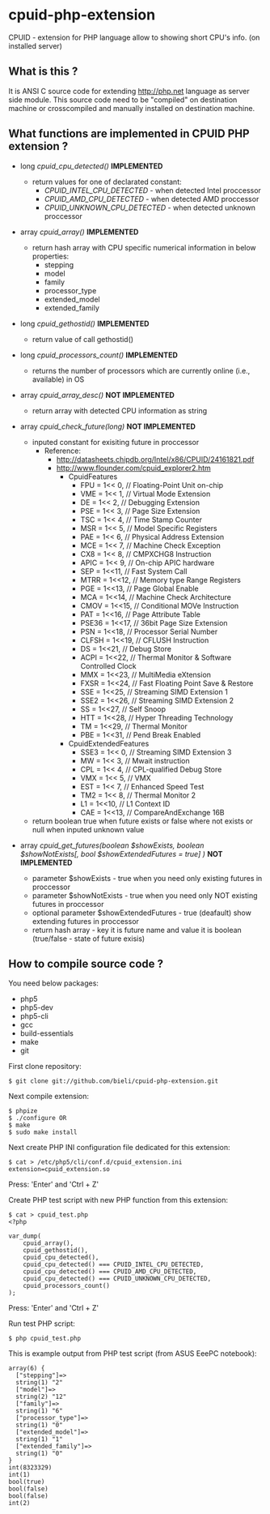 cpuid-php-extension
===================

CPUID - extension for PHP language allow to showing short CPU's info. (on installed server)


What is this ?
-------------
 It is ANSI C source code for extending http://php.net language as server side module.
 This source code need to be "compiled" on destination machine or crosscompiled and manually installed on destination machine.

What functions are implemented in CPUID PHP extension ?
-------------
 * long *cpuid_cpu_detected()* **IMPLEMENTED**
   * return values for one of declarated constant:
     * *CPUID_INTEL_CPU_DETECTED* - when detected Intel proccessor
     * *CPUID_AMD_CPU_DETECTED* - when detected AMD proccessor
     * *CPUID_UNKNOWN_CPU_DETECTED* - when detected unknown proccessor
 * array *cpuid_array()* **IMPLEMENTED**
   * return hash array with CPU specific numerical information in below properties:
      * stepping
      * model
      * family
      * processor_type
      * extended_model
      * extended_family

 * long *cpuid_gethostid()* **IMPLEMENTED**
   * return value of call gethostid()
 * long *cpuid_processors_count()* **IMPLEMENTED**
   * returns the number of processors which are currently online (i.e., available) in OS
 * array *cpuid_array_desc()* **NOT IMPLEMENTED**
   * return array with detected CPU information as string
 * array *cpuid_check_future(long)* **NOT IMPLEMENTED**
   * inputed constant for exisiting future in proccessor
     * Reference:
       * http://datasheets.chipdb.org/Intel/x86/CPUID/24161821.pdf
       * http://www.flounder.com/cpuid_explorer2.htm
         * CpuidFeatures
           * FPU   = 1<< 0, // Floating-Point Unit on-chip
           * VME   = 1<< 1, // Virtual Mode Extension
           * DE    = 1<< 2, // Debugging Extension
           * PSE   = 1<< 3, // Page Size Extension
           * TSC   = 1<< 4, // Time Stamp Counter
           * MSR   = 1<< 5, // Model Specific Registers
           * PAE   = 1<< 6, // Physical Address Extension
           * MCE   = 1<< 7, // Machine Check Exception
           * CX8   = 1<< 8, // CMPXCHG8 Instruction
           * APIC  = 1<< 9, // On-chip APIC hardware
           * SEP   = 1<<11, // Fast System Call
           * MTRR  = 1<<12, // Memory type Range Registers
           * PGE   = 1<<13, // Page Global Enable
           * MCA   = 1<<14, // Machine Check Architecture
           * CMOV  = 1<<15, // Conditional MOVe Instruction
           * PAT   = 1<<16, // Page Attribute Table
           * PSE36 = 1<<17, // 36bit Page Size Extension
           * PSN   = 1<<18, // Processor Serial Number
           * CLFSH = 1<<19, // CFLUSH Instruction
           * DS    = 1<<21, // Debug Store
           * ACPI  = 1<<22, // Thermal Monitor & Software Controlled Clock
           * MMX   = 1<<23, // MultiMedia eXtension
           * FXSR  = 1<<24, // Fast Floating Point Save & Restore
           * SSE   = 1<<25, // Streaming SIMD Extension 1
           * SSE2  = 1<<26, // Streaming SIMD Extension 2
           * SS    = 1<<27, // Self Snoop
           * HTT   = 1<<28, // Hyper Threading Technology
           * TM    = 1<<29, // Thermal Monitor
           * PBE   = 1<<31, // Pend Break Enabled
         * CpuidExtendedFeatures
           * SSE3  = 1<< 0, // Streaming SIMD Extension 3
           * MW    = 1<< 3, // Mwait instruction
           * CPL   = 1<< 4, // CPL-qualified Debug Store
           * VMX   = 1<< 5, // VMX
           * EST   = 1<< 7, // Enhanced Speed Test
           * TM2   = 1<< 8, // Thermal Monitor 2
           * L1    = 1<<10, // L1 Context ID
           * CAE   = 1<<13, // CompareAndExchange 16B
   * return boolean true when future exists or false where not exists or null when inputed unknown value
 * array *cpuid_get_futures(boolean $showExists, boolean $showNotExists[, bool $showExtendedFutures = true] )* **NOT IMPLEMENTED**
   * parameter $showExists - true when you need only existing futures in proccessor
   * parameter $showNotExists - true when you need only NOT existing futures in proccessor
   * optional parameter $showExtendedFutures - true (deafault) show extending futures in proccessor
   * return hash array - key it is future name and value it is boolean (true/false - state of future exisis)

How to compile source code ?
-------------

You need below packages:
 * php5
 * php5-dev
 * php5-cli
 * gcc
 * build-essentials
 * make
 * git

First clone repository:

    $ git clone git://github.com/bieli/cpuid-php-extension.git

Next compile extension:

    $ phpize
    $ ./configure OR
    $ make
    $ sudo make install

Next create PHP INI configuration file dedicated for this extension:

    $ cat > /etc/php5/cli/conf.d/cpuid_extension.ini
    extension=cpuid_extension.so

Press: 'Enter' and 'Ctrl + Z'

Create PHP test script with new PHP function from this extension:

    $ cat > cpuid_test.php
    <?php

    var_dump(
        cpuid_array(),
        cpuid_gethostid(),
        cpuid_cpu_detected(),
        cpuid_cpu_detected() === CPUID_INTEL_CPU_DETECTED,
        cpuid_cpu_detected() === CPUID_AMD_CPU_DETECTED,
        cpuid_cpu_detected() === CPUID_UNKNOWN_CPU_DETECTED,
        cpuid_processors_count()
    );

Press: 'Enter' and 'Ctrl + Z'

Run test PHP script:

    $ php cpuid_test.php

This is example output from PHP test script (from ASUS EeePC notebook):

    array(6) {
      ["stepping"]=>
      string(1) "2"
      ["model"]=>
      string(2) "12"
      ["family"]=>
      string(1) "6"
      ["processor_type"]=>
      string(1) "0"
      ["extended_model"]=>
      string(1) "1"
      ["extended_family"]=>
      string(1) "0"
    }
    int(8323329)
    int(1)
    bool(true)
    bool(false)
    bool(false)
    int(2)
